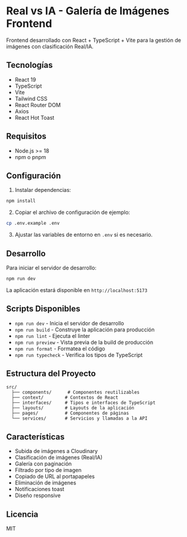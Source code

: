 # Real vs IA - Galería de Imágenes Frontend

Frontend desarrollado con React + TypeScript + Vite para la gestión de imágenes con clasificación Real/IA.

## Tecnologías

- React 19
- TypeScript
- Vite
- Tailwind CSS
- React Router DOM
- Axios
- React Hot Toast

## Requisitos

- Node.js >= 18
- npm o pnpm

## Configuración

1. Instalar dependencias:
```bash
npm install
```

2. Copiar el archivo de configuración de ejemplo:
```bash
cp .env.example .env
```

3. Ajustar las variables de entorno en `.env` si es necesario.

## Desarrollo

Para iniciar el servidor de desarrollo:

```bash
npm run dev
```

La aplicación estará disponible en `http://localhost:5173`

## Scripts Disponibles

- `npm run dev` - Inicia el servidor de desarrollo
- `npm run build` - Construye la aplicación para producción
- `npm run lint` - Ejecuta el linter
- `npm run preview` - Vista previa de la build de producción
- `npm run format` - Formatea el código
- `npm run typecheck` - Verifica los tipos de TypeScript

## Estructura del Proyecto

```
src/
  ├── components/      # Componentes reutilizables
  ├── context/        # Contextos de React
  ├── interfaces/     # Tipos e interfaces de TypeScript
  ├── layouts/        # Layouts de la aplicación
  ├── pages/          # Componentes de páginas
  └── services/       # Servicios y llamadas a la API
```

## Características

- Subida de imágenes a Cloudinary
- Clasificación de imágenes (Real/IA)
- Galería con paginación
- Filtrado por tipo de imagen
- Copiado de URL al portapapeles
- Eliminación de imágenes
- Notificaciones toast
- Diseño responsive

## Licencia

MIT
